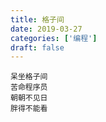 ```yaml
---
title: 格子间
date: 2019-03-27
categories: ['编程']
draft: false
---
```


```
呆坐格子间
苦命程序员
朝朝不见日
胖得不能看
```